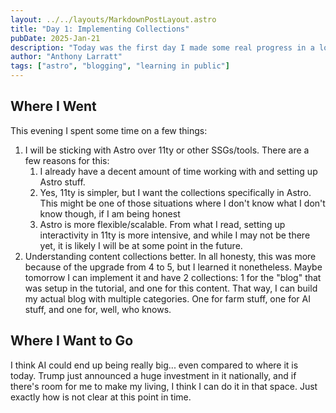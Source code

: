 ```yaml
---
layout: ../../layouts/MarkdownPostLayout.astro
title: "Day 1: Implementing Collections"
pubDate: 2025-Jan-21
description: "Today was the first day I made some real progress in a long time. Tomorrow I will break it"
author: "Anthony Larratt"
tags: ["astro", "blogging", "learning in public"]
---
```

## Where I Went

This evening I spent some time on a few things:
1. I will be sticking with Astro over 11ty or other SSGs/tools. There are a few reasons for this: 
    1. I already have a decent amount of time working with and setting up Astro stuff.
    2. Yes, 11ty is simpler, but I want the collections specifically in Astro. This might be one of those situations where I don't know what I don't know though, if I am being honest
    3. Astro is more flexible/scalable. From what I read, setting up interactivity in 11ty is more intensive, and while I may not be there yet, it is likely I will be at some point in the future.
2. Understanding content collections better. In all honesty, this was more because of the upgrade from 4 to 5, but I learned it nonetheless. Maybe tomorrow I can implement it and have 2 collections: 1 for the "blog" that was setup in the tutorial, and one for this content. That way, I can build my actual blog with multiple categories. One for farm stuff, one for AI stuff, and one for, well, who knows. 

## Where I Want to Go

I think AI could end up being really big... even compared to where it is today. Trump just announced a huge investment in it nationally, and if there's room for me to make my living, I think I can do it in that space. Just exactly how is not clear at this point in time. 